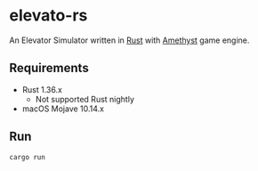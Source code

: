 # elevato-rs

An Elevator Simulator written in [Rust](https://www.rust-lang.org/) with [Amethyst](https://amethyst.rs/) game engine.

## Requirements

- Rust 1.36.x
  - Not supported Rust nightly
- macOS Mojave 10.14.x

## Run

```
cargo run
```
